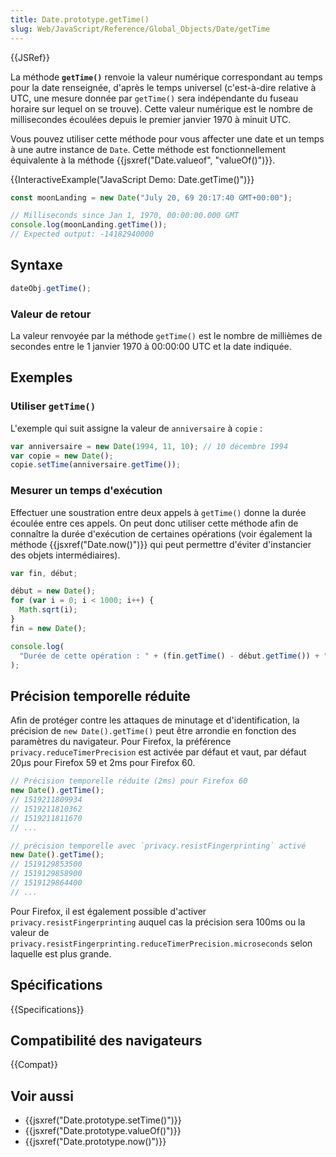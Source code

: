 ```yaml
---
title: Date.prototype.getTime()
slug: Web/JavaScript/Reference/Global_Objects/Date/getTime
---
```


{{JSRef}}

La méthode **`getTime()`** renvoie la valeur numérique correspondant au temps pour la date renseignée, d'après le temps universel (c'est-à-dire relative à UTC, une mesure donnée par `getTime()` sera indépendante du fuseau horaire sur lequel on se trouve). Cette valeur numérique est le nombre de millisecondes écoulées depuis le premier janvier 1970 à minuit UTC.

Vous pouvez utiliser cette méthode pour vous affecter une date et un temps à une autre instance de `Date`. Cette méthode est fonctionnellement équivalente à la méthode {{jsxref("Date.valueof", "valueOf()")}}.

{{InteractiveExample("JavaScript Demo: Date.getTime()")}}

```js interactive-example
const moonLanding = new Date("July 20, 69 20:17:40 GMT+00:00");

// Milliseconds since Jan 1, 1970, 00:00:00.000 GMT
console.log(moonLanding.getTime());
// Expected output: -14182940000
```

## Syntaxe

```js
dateObj.getTime();
```

### Valeur de retour

La valeur renvoyée par la méthode `getTime()` est le nombre de millièmes de secondes entre le 1 janvier 1970 à 00:00:00 UTC et la date indiquée.

## Exemples

### Utiliser `getTime()`

L'exemple qui suit assigne la valeur de `anniversaire` à `copie` :

```js
var anniversaire = new Date(1994, 11, 10); // 10 décembre 1994
var copie = new Date();
copie.setTime(anniversaire.getTime());
```

### Mesurer un temps d'exécution

Effectuer une soustration entre deux appels à `getTime()` donne la durée écoulée entre ces appels. On peut donc utiliser cette méthode afin de connaître la durée d'exécution de certaines opérations (voir également la méthode {{jsxref("Date.now()")}} qui peut permettre d'éviter d'instancier des objets intermédiaires).

```js
var fin, début;

début = new Date();
for (var i = 0; i < 1000; i++) {
  Math.sqrt(i);
}
fin = new Date();

console.log(
  "Durée de cette opération : " + (fin.getTime() - début.getTime()) + " msec",
);
```

## Précision temporelle réduite

Afin de protéger contre les attaques de minutage et d'identification, la précision de `new Date().getTime()` peut être arrondie en fonction des paramètres du navigateur. Pour Firefox, la préférence `privacy.reduceTimerPrecision` est activée par défaut et vaut, par défaut 20µs pour Firefox 59 et 2ms pour Firefox 60.

```js
// Précision temporelle réduite (2ms) pour Firefox 60
new Date().getTime();
// 1519211809934
// 1519211810362
// 1519211811670
// ...

// précision temporelle avec `privacy.resistFingerprinting` activé
new Date().getTime();
// 1519129853500
// 1519129858900
// 1519129864400
// ...
```

Pour Firefox, il est également possible d'activer `privacy.resistFingerprinting` auquel cas la précision sera 100ms ou la valeur de `privacy.resistFingerprinting.reduceTimerPrecision.microseconds` selon laquelle est plus grande.

## Spécifications

{{Specifications}}

## Compatibilité des navigateurs

{{Compat}}

## Voir aussi

- {{jsxref("Date.prototype.setTime()")}}
- {{jsxref("Date.prototype.valueOf()")}}
- {{jsxref("Date.prototype.now()")}}
